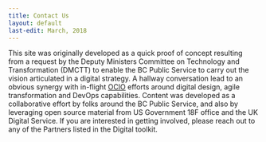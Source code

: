 ```yaml
---
title: Contact Us
layout: default
last-edit: March, 2018
---
```


This site was originally developed as a quick proof of concept resulting from a request by the Deputy Ministers Committee on Technology and Transformation (DMCTT) to enable the BC Public Service to carry out the vision articulated in a digital strategy. A hallway conversation lead to an obvious synergy with in-flight [OCIO](https://www2.gov.bc.ca/gov/content/governments/organizational-structure/ministries-organizations/central-government-agencies/office-of-the-chief-information-officer) efforts around digital design, agile transformation and DevOps capabilities. Content was developed as a collaborative effort by folks around the BC Public Service, and also by leveraging open source material from US Government 18F office and the UK Digital Service. If you are interested in getting involved, please reach out to any of the Partners listed in the Digital toolkit.
